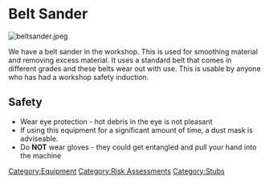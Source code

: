 # Belt Sander

![](beltsander.jpeg "beltsander.jpeg")

We have a belt sander in the workshop. This is used for smoothing
material and removing excess material. It uses a standard belt that
comes in different grades and these belts wear out with use. This is
usable by anyone who has had a workshop safety induction.

## Safety

  - Wear eye protection - hot debris in the eye is not pleasant
  - If using this equipment for a significant amount of time, a dust
    mask is adviseable.
  - Do **NOT** wear gloves - they could get entangled and pull your hand
    into the machine

[Category:Equipment](Category:Equipment "wikilink") [Category:Risk
Assessments](Category:Risk_Assessments "wikilink")
[Category:Stubs](Category:Stubs "wikilink")